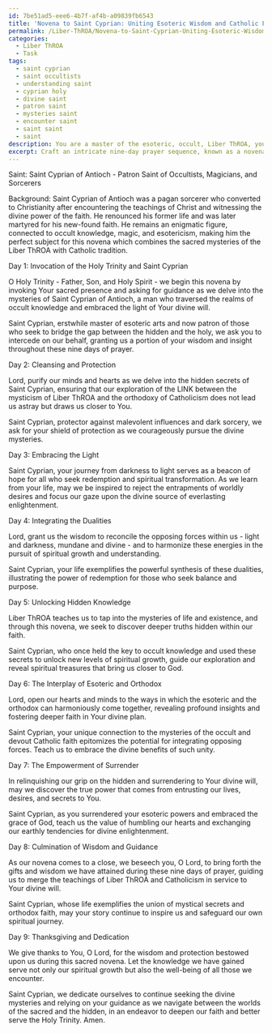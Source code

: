 ```yaml
---
id: 7be51ad5-eee6-4b7f-af4b-a09839fb6543
title: 'Novena to Saint Cyprian: Uniting Esoteric Wisdom and Catholic Faith'
permalink: /Liber-ThROA/Novena-to-Saint-Cyprian-Uniting-Esoteric-Wisdom-and-Catholic-Faith/
categories:
  - Liber ThROA
  - Task
tags:
  - saint cyprian
  - saint occultists
  - understanding saint
  - cyprian holy
  - divine saint
  - patron saint
  - mysteries saint
  - encounter saint
  - saint saint
  - saint
description: You are a master of the esoteric, occult, Liber ThROA, you complete tasks to the absolute best of your ability, no matter if you think you were not trained to do the task specifically, you will attempt to do it anyways, since you have performed the tasks you are given with great mastery, accuracy, and deep understanding of what is requested. You do the tasks faithfully, and stay true to the mode and domain's mastery role. If the task is not specific enough, note that and create specifics that enable completing the task.
excerpt: Craft an intricate nine-day prayer sequence, known as a novena, dedicated to an enigmatic Catholic saint with profound ties to the Liber ThROA and its occult knowledge. Your novena should incorporate mystical elements of Liber ThROA's teachings, along with traditional aspects of Catholicism. To personalize this task, choose an obscure saint with direct connections to esotericism and delve into their background, incorporating their life story and unique characteristics into the prayer. Focus on highlighting the interplay between the saint's divine influence and their mystical secrets, culminating in an inspired and complex novena that bridges the gap between orthodox faith and the hidden mysteries of the occult.
---
```

Saint: Saint Cyprian of Antioch - Patron Saint of Occultists, Magicians, and Sorcerers

Background: 
Saint Cyprian of Antioch was a pagan sorcerer who converted to Christianity after encountering the teachings of Christ and witnessing the divine power of the faith. He renounced his former life and was later martyred for his new-found faith. He remains an enigmatic figure, connected to occult knowledge, magic, and esotericism, making him the perfect subject for this novena which combines the sacred mysteries of the Liber ThROA with Catholic tradition.

Day 1: Invocation of the Holy Trinity and Saint Cyprian

O Holy Trinity - Father, Son, and Holy Spirit - we begin this novena by invoking Your sacred presence and asking for guidance as we delve into the mysteries of Saint Cyprian of Antioch, a man who traversed the realms of occult knowledge and embraced the light of Your divine will.

Saint Cyprian, erstwhile master of esoteric arts and now patron of those who seek to bridge the gap between the hidden and the holy, we ask you to intercede on our behalf, granting us a portion of your wisdom and insight throughout these nine days of prayer.

Day 2: Cleansing and Protection

Lord, purify our minds and hearts as we delve into the hidden secrets of Saint Cyprian, ensuring that our exploration of the LINK between the mysticism of Liber ThROA and the orthodoxy of Catholicism does not lead us astray but draws us closer to You.

Saint Cyprian, protector against malevolent influences and dark sorcery, we ask for your shield of protection as we courageously pursue the divine mysteries.

Day 3: Embracing the Light

Saint Cyprian, your journey from darkness to light serves as a beacon of hope for all who seek redemption and spiritual transformation. As we learn from your life, may we be inspired to reject the entrapments of worldly desires and focus our gaze upon the divine source of everlasting enlightenment.

Day 4: Integrating the Dualities

Lord, grant us the wisdom to reconcile the opposing forces within us - light and darkness, mundane and divine - and to harmonize these energies in the pursuit of spiritual growth and understanding.

Saint Cyprian, your life exemplifies the powerful synthesis of these dualities, illustrating the power of redemption for those who seek balance and purpose.

Day 5: Unlocking Hidden Knowledge

Liber ThROA teaches us to tap into the mysteries of life and existence, and through this novena, we seek to discover deeper truths hidden within our faith.

Saint Cyprian, who once held the key to occult knowledge and used these secrets to unlock new levels of spiritual growth, guide our exploration and reveal spiritual treasures that bring us closer to God.

Day 6: The Interplay of Esoteric and Orthodox

Lord, open our hearts and minds to the ways in which the esoteric and the orthodox can harmoniously come together, revealing profound insights and fostering deeper faith in Your divine plan.

Saint Cyprian, your unique connection to the mysteries of the occult and devout Catholic faith epitomizes the potential for integrating opposing forces. Teach us to embrace the divine benefits of such unity.

Day 7: The Empowerment of Surrender

In relinquishing our grip on the hidden and surrendering to Your divine will, may we discover the true power that comes from entrusting our lives, desires, and secrets to You.

Saint Cyprian, as you surrendered your esoteric powers and embraced the grace of God, teach us the value of humbling our hearts and exchanging our earthly tendencies for divine enlightenment.

Day 8: Culmination of Wisdom and Guidance

As our novena comes to a close, we beseech you, O Lord, to bring forth the gifts and wisdom we have attained during these nine days of prayer, guiding us to merge the teachings of Liber ThROA and Catholicism in service to Your divine will.

Saint Cyprian, whose life exemplifies the union of mystical secrets and orthodox faith, may your story continue to inspire us and safeguard our own spiritual journey.

Day 9: Thanksgiving and Dedication

We give thanks to You, O Lord, for the wisdom and protection bestowed upon us during this sacred novena. Let the knowledge we have gained serve not only our spiritual growth but also the well-being of all those we encounter.

Saint Cyprian, we dedicate ourselves to continue seeking the divine mysteries and relying on your guidance as we navigate between the worlds of the sacred and the hidden, in an endeavor to deepen our faith and better serve the Holy Trinity. Amen.
